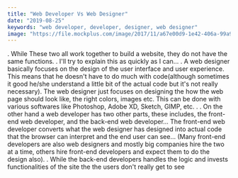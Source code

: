 ```yaml
---
title: "Web Developer Vs Web Designer"
date: "2019-08-25"
keywords: "web developer, developer, designer, web designer"
image: "https://file.mockplus.com/image/2017/11/a67e00d9-1e42-406a-99a9-056c8167020b.jpg"
---
```


.
While These two all work together to build a website, they do not have the same functions.
.
I'll try to explain this as quickly as I can...
.
A web designer basically focuses on the design of the user interface and user experience. This means that he doesn't have to do much with code(although sometimes it good he/she understand a little bit of the actual code but it's not really necessary). The web designer just focuses on designing the how the web page should look like, the right colors, images etc. This can be done with various softwares like Photoshop, Adobe XD, Sketch, GIMP, etc.
.
.
On the other hand a web developer has two other parts, these includes, the front-end web developer, and the back-end web developer... The front-end web developer converts what the web designer has designed into actual code that the browser can interpret and the end user can see... (Many front-end developers are also web designers and mostly big companies hire the two at a time, others hire front-end developers and expect them to do the design also).
.
While the back-end developers handles the logic and invests functionalities of the site the the users don't really get to see